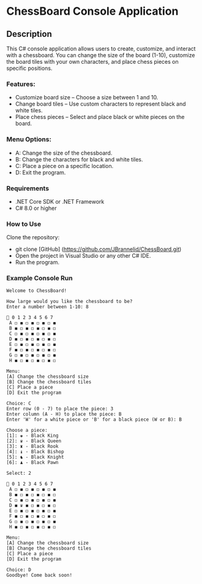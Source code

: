 ﻿# ChessBoard Console Application

## Description
This C# console application allows users to create, customize, and interact with a chessboard. You can change the size of the board (1-10), customize the board tiles with your own characters, and place chess pieces on specific positions.

### Features:
- Customize board size – Choose a size between 1 and 10.
- Change board tiles – Use custom characters to represent black and white tiles.
- Place chess pieces – Select and place black or white pieces on the board.

### Menu Options:
- A: Change the size of the chessboard.
- B: Change the characters for black and white tiles.
- C: Place a piece on a specific location.
- D: Exit the program.

### Requirements
- .NET Core SDK or .NET Framework
- C# 8.0 or higher

### How to Use
Clone the repository:
- git clone [GitHub] (https://github.com/JBrannelid/ChessBoard.git)
- Open the project in Visual Studio or any other C# IDE.
- Run the program.

### Example Console Run
```console
Welcome to ChessBoard!

How large would you like the chessboard to be?
Enter a number between 1-10: 8

🤴 0 1 2 3 4 5 6 7
 A ◻︎ ◼︎ ◻︎ ◼︎ ◻︎ ◼︎ ◻︎ ◼︎
 B ◼︎ ◻︎ ◼︎ ◻︎ ◼︎ ◻︎ ◼︎ ◻︎
 C ◻︎ ◼︎ ◻︎ ◼︎ ◻︎ ◼︎ ◻︎ ◼︎
 D ◼︎ ◻︎ ◼︎ ◻︎ ◼︎ ◻︎ ◼︎ ◻︎
 E ◻︎ ◼︎ ◻︎ ◼︎ ◻︎ ◼︎ ◻︎ ◼︎
 F ◼︎ ◻︎ ◼︎ ◻︎ ◼︎ ◻︎ ◼︎ ◻︎
 G ◻︎ ◼︎ ◻︎ ◼︎ ◻︎ ◼︎ ◻︎ ◼︎
 H ◼︎ ◻︎ ◼︎ ◻︎ ◼︎ ◻︎ ◼︎ ◻︎

Menu:
[A] Change the chessboard size
[B] Change the chessboard tiles
[C] Place a piece
[D] Exit the program

Choice: C
Enter row (0 - 7) to place the piece: 3
Enter column (A - H) to place the piece: B
Enter 'W' for a white piece or 'B' for a black piece (W or B): B

Choose a piece:
[1]: ♚ - Black King
[2]: ♛ - Black Queen
[3]: ♜ - Black Rook
[4]: ♝ - Black Bishop
[5]: ♞ - Black Knight
[6]: ♟ - Black Pawn

Select: 2

🤴 0 1 2 3 4 5 6 7
 A ◻︎ ◼︎ ◻︎ ◼︎ ◻︎ ◼︎ ◻︎ ◼︎
 B ◼︎ ◻︎ ◼︎ ◻︎ ◼︎ ◻︎ ◼︎ ◻︎
 C ◻︎ ◼︎ ◻︎ ◼︎ ◻︎ ◼︎ ◻︎ ◼︎
 D ◼︎ ♛ ◼︎ ◻︎ ◼︎ ◻︎ ◼︎ ◻︎
 E ◻︎ ◼︎ ◻︎ ◼︎ ◻︎ ◼︎ ◻︎ ◼︎
 F ◼︎ ◻︎ ◼︎ ◻︎ ◼︎ ◻︎ ◼︎ ◻︎
 G ◻︎ ◼︎ ◻︎ ◼︎ ◻︎ ◼︎ ◻︎ ◼︎
 H ◼︎ ◻︎ ◼︎ ◻︎ ◼︎ ◻︎ ◼︎ ◻︎

Menu:
[A] Change the chessboard size
[B] Change the chessboard tiles
[C] Place a piece
[D] Exit the program

Choice: D
Goodbye! Come back soon!
```